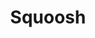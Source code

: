---
title: 'Squoosh'
description: 'Squoosh can reduce file size and maintain high quality.'
link: 'https://squoosh.app/'
imageURL: 'https://res.cloudinary.com/dc6mrv5cb/image/upload/v1700074574/personal-resources/images/squoosh.app__koe8yl.png'
---